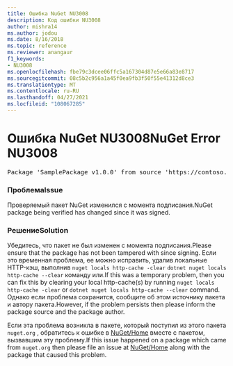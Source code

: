 ```yaml
---
title: Ошибка NuGet NU3008
description: Код ошибки NU3008
author: mishra14
ms.author: jodou
ms.date: 8/16/2018
ms.topic: reference
ms.reviewer: anangaur
f1_keywords:
- NU3008
ms.openlocfilehash: fbe79c3dcee06ffc5a167304d87e5e66a83e8717
ms.sourcegitcommit: 08c5b2c956a1a45f0ea9fb3f50f55e41312d8ce3
ms.translationtype: MT
ms.contentlocale: ru-RU
ms.lasthandoff: 04/27/2021
ms.locfileid: "108067285"
---
```

# <a name="nuget-error-nu3008"></a><span data-ttu-id="b9421-103">Ошибка NuGet NU3008</span><span class="sxs-lookup"><span data-stu-id="b9421-103">NuGet Error NU3008</span></span>

<pre>Package 'SamplePackage v1.0.0' from source 'https://contoso.com/index.json': The package integrity check failed. The package has changed since it was signed. Try clearing the local http-cache and run nuget operation again.</pre>

### <a name="issue"></a><span data-ttu-id="b9421-104">Проблема</span><span class="sxs-lookup"><span data-stu-id="b9421-104">Issue</span></span>

<span data-ttu-id="b9421-105">Проверяемый пакет NuGet изменился с момента подписания.</span><span class="sxs-lookup"><span data-stu-id="b9421-105">NuGet package being verified has changed since it was signed.</span></span>

### <a name="solution"></a><span data-ttu-id="b9421-106">Решение</span><span class="sxs-lookup"><span data-stu-id="b9421-106">Solution</span></span>

<span data-ttu-id="b9421-107">Убедитесь, что пакет не был изменен с момента подписания.</span><span class="sxs-lookup"><span data-stu-id="b9421-107">Please ensure that the package has not been tampered with since signing.</span></span> <span data-ttu-id="b9421-108">Если это временная проблема, ее можно исправить, удалив локальные HTTP-кэш, выполнив `nuget locals http-cache -clear` `dotnet nuget locals http-cache --clear` команду или.</span><span class="sxs-lookup"><span data-stu-id="b9421-108">If this was a temporary problem, then you can fix this by clearing your local http-cache(s) by running `nuget locals http-cache -clear` or `dotnet nuget locals http-cache --clear` command.</span></span> <span data-ttu-id="b9421-109">Однако если проблема сохранится, сообщите об этом источнику пакета и автору пакета.</span><span class="sxs-lookup"><span data-stu-id="b9421-109">However, if the problem persists then please inform the package source and the package author.</span></span>

<span data-ttu-id="b9421-110">Если эта проблема возникла в пакете, который поступил из этого пакета `nuget.org` , обратитесь к ошибке в [NuGet/Home](https://github.com/NuGet/Home/issues) вместе с пакетом, вызвавшим эту проблему.</span><span class="sxs-lookup"><span data-stu-id="b9421-110">If this issue happened on a package which came from `nuget.org` then please file an issue at [NuGet/Home](https://github.com/NuGet/Home/issues) along with the package that caused this problem.</span></span>
